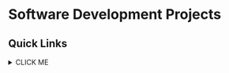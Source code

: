 # Software Development Projects

## Quick Links

<details><summary>CLICK ME</summary>
<p>

1. Backend
2. Other


</p>
</details>
</details>
